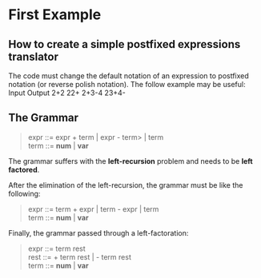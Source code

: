 First Example
=============

How to create a simple postfixed expressions translator
-------------------------------------------------------

The code must change the default notation of an expression to postfixed notation (or reverse polish notation). The follow example may be useful:
Input             Output
2+2               22+
2+3-4             23+4-


The Grammar
-----------
> expr ::= expr + term | expr -  term> | term <br/>
> term ::= **num** | **var**

The grammar suffers with the **left-recursion** problem and needs to be **left factored**.

After the elimination of the left-recursion, the grammar must be like the following:

> expr ::= term + expr | term - expr | term <br/>
> term ::= **num** | **var**

Finally, the grammar passed through a left-factoration:

> expr ::= term rest <br/>
> rest ::= + term rest | - term rest <br/>
> term ::= **num** | **var**  

